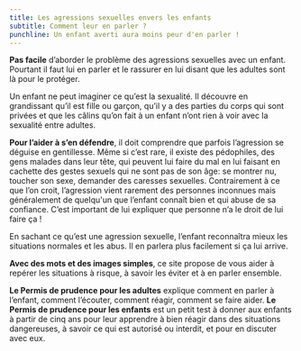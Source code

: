 ```yaml
---
title: Les agressions sexuelles envers les enfants
subtitle: Comment leur en parler ?
punchline: Un enfant averti aura moins peur d'en parler !
---
```

**Pas facile** d’aborder le problème des agressions sexuelles avec un enfant.
Pourtant il faut lui en parler et le rassurer en lui disant que les adultes
sont là pour le protéger.

Un enfant ne peut imaginer ce qu’est la sexualité. Il découvre en grandissant
qu’il est fille ou garçon, qu’il y a des parties du corps qui sont privées et
que les câlins qu’on fait à un enfant n’ont rien à voir avec la sexualité entre
adultes.

**Pour l’aider à s’en défendre**, il doit comprendre que parfois l’agression se
déguise en gentillesse. Même si c’est rare, il existe des pédophiles, des gens
malades dans leur tête, qui peuvent lui faire du mal en lui faisant en cachette
des gestes sexuels qui ne sont pas de son âge: se montrer nu, toucher son sexe, demander des caresses sexuelles. Contrairement à ce que l’on
croit, l’agression vient rarement des personnes inconnues mais généralement de
quelqu'un que l’enfant connaît bien et qui abuse de sa confiance. C’est important
de lui expliquer que personne n’a le droit de lui faire ça !

En sachant ce qu’est une agression sexuelle, l’enfant reconnaîtra mieux les
situations normales et les abus. Il en parlera plus facilement si ça lui
arrive.

**Avec des mots et des images simples**, ce site propose de vous aider à repérer
les situations à risque, à savoir les éviter et à en parler ensemble.

**Le Permis de prudence pour les adultes** explique comment en parler à l’enfant, comment l’écouter,
comment réagir, comment se faire aider. **Le Permis de prudence pour les enfants**
est un petit test à donner aux enfants à partir de cinq ans pour leur
apprendre à bien réagir dans des situations dangereuses, à savoir ce qui est
autorisé ou interdit, et pour en discuter avec eux.
